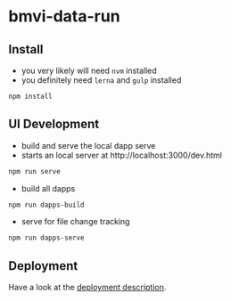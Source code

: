 # bmvi-data-run

## Install
- you very likely will need `nvm` installed
- you definitely need `lerna` and `gulp` installed

```bash
npm install
```

## UI Development
- build and serve the local dapp serve
- starts an local server at http://localhost:3000/dev.html
```bash
npm run serve
```

- build all dapps
```bash
npm run dapps-build
```

- serve for file change tracking
```bash
npm run dapps-serve
```

## Deployment
Have a look at the [deployment description](https://evannetwork.github.io/dev/deployment).
